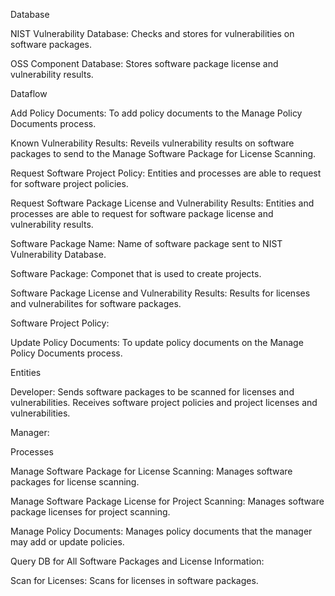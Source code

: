 Database

NIST Vulnerability Database: Checks and stores for vulnerabilities on software packages. 

OSS Component Database: Stores software package license and vulnerability results.



Dataflow

Add Policy Documents: To add policy documents to the Manage Policy Documents process.

Known Vulnerability Results: Reveils vulnerability results on software packages to send to the Manage Software Package for License Scanning.

Request Software Project Policy: Entities and processes are able to request for software project policies.

Request Software Package License and Vulnerability Results: Entities and processes are able to request for software package license and vulnerability results.

Software Package Name: Name of software package sent to NIST Vulnerability Database.

Software Package: Componet that is used to create projects.

Software Package License and Vulnerability Results: Results for licenses and vulnerabilites for software packages.

Software Project Policy: 

Update Policy Documents: To update policy documents on the Manage Policy Documents process.



Entities 

Developer: Sends software packages to be scanned for licenses and vulnerabilities. Receives software project policies and project licenses and vulnerabilities.

Manager: 



Processes

Manage Software Package for License Scanning: Manages software packages for license scanning.

Manage Software Package License for Project Scanning: Manages software package licenses for project scanning.

Manage Policy Documents: Manages policy documents that the manager may add or update policies.

Query DB for All Software Packages and License Information: 

Scan for Licenses: Scans for licenses in software packages.

